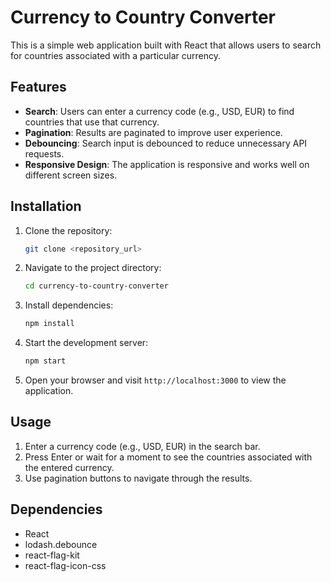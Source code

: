 
# Currency to Country Converter

This is a simple web application built with React that allows users to search for countries associated with a particular currency.

## Features

- **Search**: Users can enter a currency code (e.g., USD, EUR) to find countries that use that currency.
- **Pagination**: Results are paginated to improve user experience.
- **Debouncing**: Search input is debounced to reduce unnecessary API requests.
- **Responsive Design**: The application is responsive and works well on different screen sizes.

## Installation

1. Clone the repository:

    ```bash
    git clone <repository_url>
    ```

2. Navigate to the project directory:

    ```bash
    cd currency-to-country-converter
    ```

3. Install dependencies:

    ```bash
    npm install
    ```

4. Start the development server:

    ```bash
    npm start
    ```

5. Open your browser and visit `http://localhost:3000` to view the application.

## Usage

1. Enter a currency code (e.g., USD, EUR) in the search bar.
2. Press Enter or wait for a moment to see the countries associated with the entered currency.
3. Use pagination buttons to navigate through the results.

## Dependencies

- React
- lodash.debounce
- react-flag-kit
- react-flag-icon-css